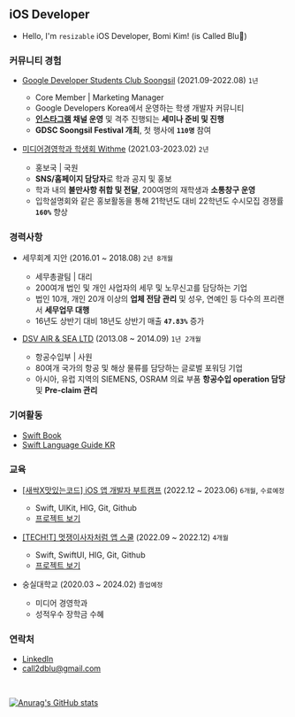 ## iOS Developer
- Hello, I'm `resizable` iOS Developer, Bomi Kim! (is Called Blu💙)

### 커뮤니티 경험
  - [Google Developer Students Club Soongsil](https://sites.google.com/view/gdscsoongsil/home?authuser=0&pli=1) (2021.09-2022.08) `1년`
    - Core Member | Marketing Manager
    - Google Developers Korea에서 운영하는 학생 개발자 커뮤니티
    - **[인스타그램](https://www.instagram.com/gdsc.ssu/) 채널 운영** 및 격주 진행되는 **세미나 준비 및 진행**
    - **GDSC Soongsil Festival 개최**, 첫 행사에 **`110명`** 참여
    
  - [미디어경영학과 학생회 Withme](https://www.instagram.com/ssu_withme/) (2021.03-2023.02) `2년`
    - 홍보국 | 국원
    - **SNS/홈페이지 담당자**로 학과 공지 및 홍보
    - 학과 내의 **불만사항 취합 및 전달**, 200여명의 재학생과 **소통창구 운영**
    - 입학설명회와 같은 홍보활동을 통해 21학년도 대비 22학년도 수시모집 경쟁률 **`160%`** 향상
    

### 경력사항
  - 세무회계 지안 (2016.01 ~ 2018.08) `2년 8개월`
    - 세무총괄팀 | 대리
    - 200여개 법인 및 개인 사업자의 세무 및 노무신고를 담당하는 기업
    - 법인 10개, 개인 20개 이상의 **업체 전담 관리** 및 성우, 연예인 등 다수의 프리랜서 **세무업무 대행**
    - 16년도 상반기 대비 18년도 상반기 매출 **`47.83%`** 증가
    
  - [DSV AIR & SEA LTD](https://www.dsv.com/en) (2013.08 ~ 2014.09) `1년 2개월`
    - 항공수입부 | 사원
    - 80여개 국가의 항공 및 해상 물류를 담당하는 글로벌 포워딩 기업
    - 아시아, 유럽 지역의  SIEMENS, OSRAM 의료 부품 **항공수입 operation 담당** 및 **Pre-claim 관리**
  
### 기여활동
  - [Swift Book](https://github.com/apple/swift-book/pulls?q=is%3Apr+author%3AcalledBlu)
  - [Swift Language Guide KR](https://github.com/bbiguduk/Swift_language_guide_kr/pulls?q=is%3Apr+author%3AcalledBlu)

### 교육
- [[새싹X맛있는코드] iOS 앱 개발자 부트캠프](https://sesac.seoul.kr/course/active/detail.do) (2022.12 ~ 2023.06) `6개월`, `수료예정`
  - Swift, UIKit, HIG, Git, Github
  - [프로젝트 보기]()

- [[TECH!T] 멋쟁이사자처럼 앱 스쿨](https://projectlion.io/school/kdt-app-1st) (2022.09 ~ 2022.12) `4개월`
  - Swift, SwiftUI, HIG, Git, Github
  - [프로젝트 보기]()

- 숭실대학교 (2020.03 ~ 2024.02) `졸업예정`
  - 미디어 경영학과
  - 성적우수 장학금 수혜

### 연락처
- [LinkedIn](https://www.linkedin.com/in/bomi-kim-400013260/)
- call2dblu@gmail.com
<br>

[![Anurag's GitHub stats](https://github-readme-stats.vercel.app/api?username=calledBlu)](https://github.com/anuraghazra/github-readme-stats)

<!--
### Hi there 👋

**calledBlu/calledBlu** is a ✨ _special_ ✨ repository because its `README.md` (this file) appears on your GitHub profile.

Here are some ideas to get you started:

- 🔭 I’m currently working on ...
- 🌱 I’m currently learning ...
- 👯 I’m looking to collaborate on ...
- 🤔 I’m looking for help with ...
- 💬 Ask me about ...
- 📫 How to reach me: ...
- 😄 Pronouns: ...
- ⚡ Fun fact: ...
-->
